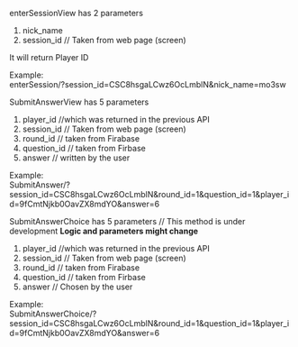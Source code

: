 




enterSessionView has 2 parameters 
1. nick_name
2. session_id // Taken from web page (screen) 

It will return Player ID

Example: <br/>
 enterSession/?session_id=CSC8hsgaLCwz6OcLmblN&nick_name=mo3sw


SubmitAnswerView has 5 parameters 

1. player_id //which was returned in the previous API
2. session_id // Taken from web page (screen)
3. round_id  // taken from Firabase 
4. question_id // taken from Firbase 
5. answer // written by the user 

Example:<br/>
SubmitAnswer/?session_id=CSC8hsgaLCwz6OcLmblN&round_id=1&question_id=1&player_id=9fCmtNjkb0OavZX8mdYO&answer=6




SubmitAnswerChoice has 5 parameters 
// This method is under development **Logic and parameters might change**

1. player_id //which was returned in the previous API
2. session_id // Taken from web page (screen)
3. round_id  // taken from Firabase 
4. question_id // taken from Firbase 
5. answer // Chosen by the user 

Example:<br/>
SubmitAnswerChoice/?session_id=CSC8hsgaLCwz6OcLmblN&round_id=1&question_id=1&player_id=9fCmtNjkb0OavZX8mdYO&answer=6

